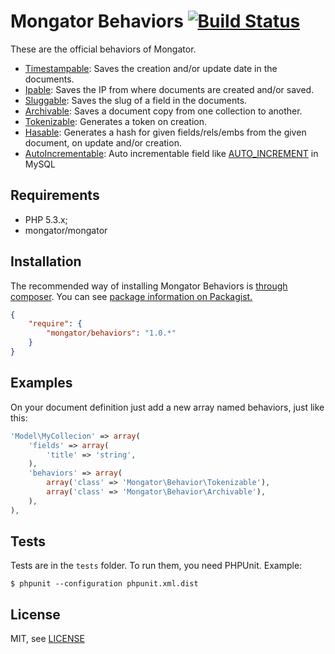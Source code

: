 Mongator Behaviors [![Build Status](https://travis-ci.org/mongator/behaviors.png?branch=master)](https://travis-ci.org/mongator/behaviors)
==============================

These are the official behaviors of Mongator.

- [Timestampable](doc/06_timestampable.md): Saves the creation and/or update date in the documents.
- [Ipable](doc/04_ipable.md): Saves the IP from where documents are created and/or saved.
- [Sluggable](doc/05_sluggable.md): Saves the slug of a field in the documents.
- [Archivable](doc/01_archivable.md): Saves a document copy from one collection to another.
- [Tokenizable](doc/07_tokenizable.md): Generates a token on creation.
- [Hasable](doc/03_hashable.md): Generates a hash for given fields/rels/embs from the given document, on update and/or creation.
- [AutoIncrementable](doc/02_auto_incrementable.md): Auto incrementable field like [AUTO_INCREMENT](http://dev.mysql.com/doc/refman/5.0/en/example-auto-increment.html) in MySQL

Requirements
------------

* PHP 5.3.x;
* mongator/mongator


Installation
------------

The recommended way of installing Mongator Behaviors is [through composer](http://getcomposer.org).
You can see [package information on Packagist.](https://packagist.org/packages/mongator/behaviors)

```JSON
{
    "require": {
        "mongator/behaviors": "1.0.*"
    }
}
```


Examples
--------
On your document definition just add a new array named behaviors, just like this:

```php
'Model\MyCollecion' => array(
    'fields' => array(
        'title' => 'string',
    ),
    'behaviors' => array(
        array('class' => 'Mongator\Behavior\Tokenizable'),
        array('class' => 'Mongator\Behavior\Archivable'),
    ),
),
```

Tests
-----

Tests are in the `tests` folder.
To run them, you need PHPUnit.
Example:

    $ phpunit --configuration phpunit.xml.dist


License
-------

MIT, see [LICENSE](LICENSE)
